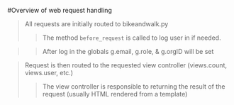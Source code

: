 #Overview of web request handling

> All requests are initially routed to bikeandwalk.py
>> The method `before_request` is called to
   log user in if needed.

>> After log in the globals g.email, g.role, & g.orgID will be set

> Request is then routed to the requested view controller (views.count, views.user, etc.)
>> The view controller is responsible to returning the result of the request 
  (usually HTML rendered from a template)